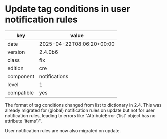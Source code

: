 [//]: # (werk v2)
# Update tag conditions in user notification rules

key        | value
---------- | ---
date       | 2025-04-22T08:06:20+00:00
version    | 2.4.0b6
class      | fix
edition    | cre
component  | notifications
level      | 1
compatible | yes

The format of tag conditions changed from list to dictionary in 2.4.
This was already migrated for (global) notification rules on update but not for
user notification rules, leading to errors like "AttributeError ('list' object
has no attribute 'items')".

User notification rules are now also migrated on update.
